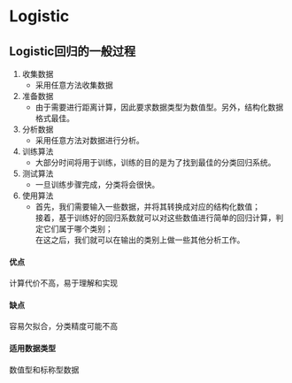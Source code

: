 # Logistic
## Logistic回归的一般过程
1. 收集数据
	* 采用任意方法收集数据
1. 准备数据
	* 由于需要进行距离计算，因此要求数据类型为数值型。另外，结构化数据格式最佳。
1. 分析数据
	* 采用任意方法对数据进行分析。
1. 训练算法
	* 大部分时间将用于训练，训练的目的是为了找到最佳的分类回归系统。
1. 测试算法
	* 一旦训练步骤完成，分类将会很快。
1. 使用算法
	* 首先，我们需要输入一些数据，并将其转换成对应的结构化数值；<br>接着，基于训练好的回归系数就可以对这些数值进行简单的回归计算，判定它们属于哪个类别；<br>在这之后，我们就可以在输出的类别上做一些其他分析工作。

#### 优点
计算代价不高，易于理解和实现

#### 缺点
容易欠拟合，分类精度可能不高

#### 适用数据类型
数值型和标称型数据
